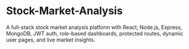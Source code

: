 # Stock-Market-Analysis
A full-stack stock market analysis platform with React, Node.js, Express, MongoDB, JWT auth, role-based dashboards, protected routes, dynamic user pages, and live market insights.
